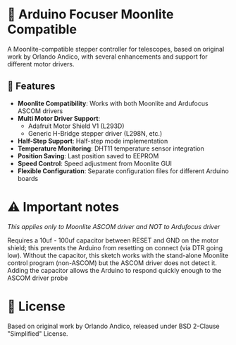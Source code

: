 # 🌙 Arduino Focuser Moonlite Compatible

A Moonlite-compatible stepper controller for telescopes, based on original work by Orlando Andico, with several enhancements and support for different motor drivers.

## 🚀 Features

- **Moonlite Compatibility**: Works with both Moonlite and Ardufocus ASCOM drivers
- **Multi Motor Driver Support**: 
  - Adafruit Motor Shield V1 (L293D)
  - Generic H-Bridge stepper driver (L298N, etc.)
- **Half-Step Support**: Half-step mode implementation
- **Temperature Monitoring**: DHT11 temperature sensor integration
- **Position Saving**: Last position saved to EEPROM
- **Speed Control**: Speed adjustment from Moonlite GUI
- **Flexible Configuration**: Separate configuration files for different Arduino boards

# ⚠️ Important notes

*This applies only to Moonlite ASCOM driver and NOT to Ardufocus driver*

Requires a 10uf - 100uf capacitor between RESET and GND on the motor shield; this prevents the Arduino from resetting on connect (via DTR going low).  Without the capacitor, this sketch works with the stand-alone Moonlite control program (non-ASCOM) but the ASCOM driver does not detect it.
Adding the capacitor allows the Arduino to respond quickly enough to the ASCOM driver probe

# 📄 License
Based on original work by Orlando Andico, released under BSD 2-Clause "Simplified" License.